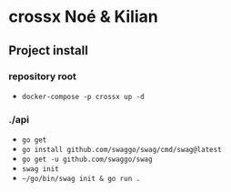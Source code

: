 # crossx Noé & Kilian

## Project install

### repository root

- `docker-compose -p crossx up -d`

### ./api

- `go get`
- `go install github.com/swaggo/swag/cmd/swag@latest`
- `go get -u github.com/swaggo/swag`
- `swag init`
- `~/go/bin/swag init & go run .`
